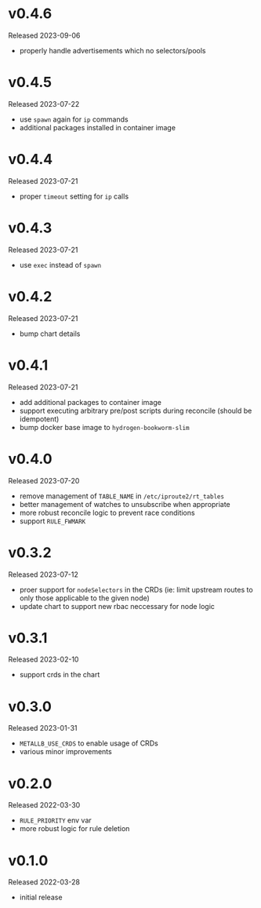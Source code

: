 # v0.4.6

Released 2023-09-06

- properly handle advertisements which no selectors/pools

# v0.4.5

Released 2023-07-22

- use `spawn` again for `ip` commands
- additional packages installed in container image

# v0.4.4

Released 2023-07-21

- proper `timeout` setting for `ip` calls

# v0.4.3

Released 2023-07-21

- use `exec` instead of `spawn`

# v0.4.2

Released 2023-07-21

- bump chart details

# v0.4.1

Released 2023-07-21

- add additional packages to container image
- support executing arbitrary pre/post scripts during reconcile (should be
  idempotent)
- bump docker base image to `hydrogen-bookworm-slim`

# v0.4.0

Released 2023-07-20

- remove management of `TABLE_NAME` in `/etc/iproute2/rt_tables`
- better management of watches to unsubscribe when appropriate
- more robust reconcile logic to prevent race conditions
- support `RULE_FWMARK`

# v0.3.2

Released 2023-07-12

- proer support for `nodeSelectors` in the CRDs (ie: limit upstream routes to
  only those applicable to the given node)
- update chart to support new rbac neccessary for node logic

# v0.3.1

Released 2023-02-10

- support crds in the chart

# v0.3.0

Released 2023-01-31

- `METALLB_USE_CRDS` to enable usage of CRDs
- various minor improvements

# v0.2.0

Released 2022-03-30

- `RULE_PRIORITY` env var
- more robust logic for rule deletion

# v0.1.0

Released 2022-03-28

- initial release

